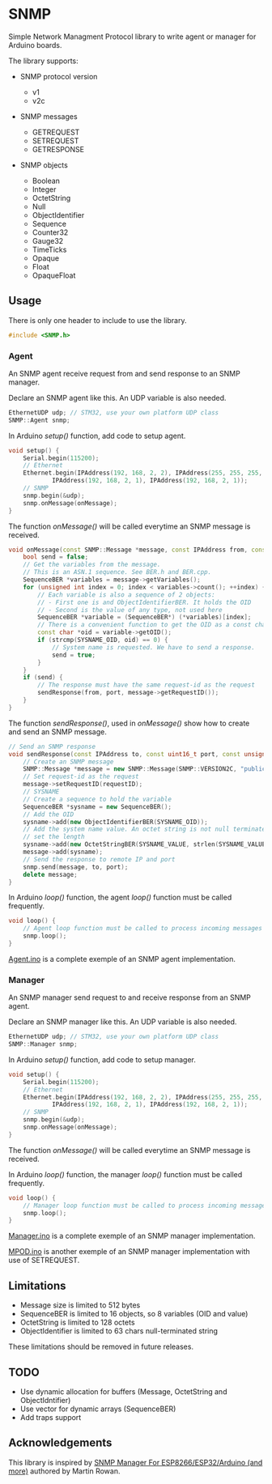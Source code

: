 # SNMP

Simple Network Managment Protocol library to write agent or manager for Arduino boards.

The library supports:

- SNMP protocol version
  - v1
  - v2c

- SNMP messages
  - GETREQUEST
  - SETREQUEST
  - GETRESPONSE

- SNMP objects
  - Boolean
  - Integer
  - OctetString
  - Null
  - ObjectIdentifier
  - Sequence
  - Counter32
  - Gauge32
  - TimeTicks
  - Opaque
  - Float
  - OpaqueFloat
 
## Usage

There is only one header to include to use the library.

```cpp
#include <SNMP.h>
```

### Agent

An SNMP agent receive request from and send response to an SNMP manager.

Declare an SNMP agent like this. An UDP variable is also needed.

```cpp
EthernetUDP udp; // STM32, use your own platform UDP class
SNMP::Agent snmp;
```

In Arduino *setup()* function, add code to setup agent.

```cpp
void setup() {
    Serial.begin(115200);
    // Ethernet
    Ethernet.begin(IPAddress(192, 168, 2, 2), IPAddress(255, 255, 255, 0),
            IPAddress(192, 168, 2, 1), IPAddress(192, 168, 2, 1));
    // SNMP
    snmp.begin(&udp);
    snmp.onMessage(onMessage);
}
```

The function *onMessage()* will be called everytime an SNMP message is received. 

```cpp
void onMessage(const SNMP::Message *message, const IPAddress from, const uint16_t port) {
    bool send = false;
    // Get the variables from the message.
    // This is an ASN.1 sequence. See BER.h and BER.cpp.
    SequenceBER *variables = message->getVariables();
    for (unsigned int index = 0; index < variables->count(); ++index) {
        // Each variable is also a sequence of 2 objects:
        // - First one is and ObjectIdentifierBER. It holds the OID
        // - Second is the value of any type, not used here
        SequenceBER *variable = (SequenceBER*) (*variables)[index];
        // There is a convenient function to get the OID as a const char*
        const char *oid = variable->getOID();
        if (strcmp(SYSNAME_OID, oid) == 0) {
            // System name is requested. We have to send a response.
            send = true;
        }
    }
    if (send) {
        // The response must have the same request-id as the request
        sendResponse(from, port, message->getRequestID());
    }
}
```

The function *sendResponse()*, used in *onMessage()* show how to create and send an SNMP message.

```cpp
// Send an SNMP response
void sendResponse(const IPAddress to, const uint16_t port, const unsigned int requestID) {
    // Create an SNMP message
    SNMP::Message *message = new SNMP::Message(SNMP::VERSION2C, "public", SNMP::TYPE_GETRESPONSE);
    // Set request-id as the request
    message->setRequestID(requestID);
    // SYSNAME
    // Create a sequence to hold the variable
    SequenceBER *sysname = new SequenceBER();
    // Add the OID
    sysname->add(new ObjectIdentifierBER(SYSNAME_OID));
    // Add the system name value. An octet string is not null terminated, so we need to explicitly
    // set the length
    sysname->add(new OctetStringBER(SYSNAME_VALUE, strlen(SYSNAME_VALUE)));
    message->add(sysname);
    // Send the response to remote IP and port
    snmp.send(message, to, port);
    delete message;
}
```

In Arduino *loop()* function, the agent *loop()* function must be called frequently.

```cpp
void loop() {
    // Agent loop function must be called to process incoming messages
    snmp.loop();
}
```

[Agent.ino](examples/Agent/Agent.ino) is a complete exemple of an SNMP agent implementation.

### Manager

An SNMP manager send request to and receive response from an SNMP agent.

Declare an SNMP manager like this. An UDP variable is also needed.

```cpp
EthernetUDP udp; // STM32, use your own platform UDP class
SNMP::Manager snmp;
```

In Arduino *setup()* function, add code to setup manager.

```cpp
void setup() {
    Serial.begin(115200);
    // Ethernet
    Ethernet.begin(IPAddress(192, 168, 2, 2), IPAddress(255, 255, 255, 0),
            IPAddress(192, 168, 2, 1), IPAddress(192, 168, 2, 1));
    // SNMP
    snmp.begin(&udp);
    snmp.onMessage(onMessage);
}
```

The function *onMessage()* will be called everytime an SNMP message is received. 

In Arduino *loop()* function, the manager *loop()* function must be called frequently.

```cpp
void loop() {
    // Manager loop function must be called to process incoming messages
    snmp.loop();
}
```

[Manager.ino](examples/Manager/Manager.ino) is a complete exemple of an SNMP manager implementation.

[MPOD.ino](examples/MPOD/MPOD.ino) is another exemple of an SNMP manager implementation with use of SETREQUEST.

## Limitations
- Message size is limited to 512 bytes
- SequenceBER is limited to 16 objects, so 8 variables (OID and value)
- OctetString is limited to 128 octets
- ObjectIdentifier is limited to 63 chars null-terminated string

These limitations should be removed in future releases.

## TODO
- Use dynamic allocation for buffers (Message, OctetString and ObjectIdntifier)
- Use vector for dynamic arrays (SequenceBER)
- Add traps support

## Acknowledgements
This library is inspired by [SNMP Manager For ESP8266/ESP32/Arduino (and more)](https://github.com/shortbloke/Arduino_SNMP_Manager) authored by Martin Rowan.